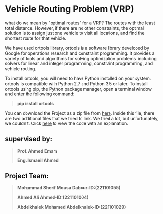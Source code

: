# Vehicle Routing Problem (VRP)
what do we mean by "optimal routes" for a VRP?
The routes with the least total distance. However, if there are no other constraints, the optimal solution is to assign just one vehicle to visit all locations, and find the shortest route for that vehicle.

We have used ortools library, ortools is a software library developed by Google for operations research and constraint programming. It provides a variety of tools and algorithms for solving optimization problems, including solvers for linear and integer programming, constraint programming, and vehicle routing.

To install ortools, you will need to have Python installed on your system. ortools is compatible with Python 2.7 and Python 3.5 or later.
To install ortools using pip, the Python package manager, open a terminal window and enter the following command:

> **pip install ortools**

You can download the Project as a zip file from
[here](https://drive.google.com/file/d/1ftM2wBkzNhB_J_DgNx2YRewHsO8oqOhN/view?usp=share_link). Inside this file, there are two additional files that we tried to link. We tried a lot, but unfortunately, we couldn't.                                                                                                                         Click [here](https://colab.research.google.com/drive/1qDc47kR9WHGLxwleZwQpIxVkQ_F1YU76?usp=sharing) to view the code with an explanation.


## supervised by:

 >**Prof. Ahmed Emam**
 >
 >**Eng. Ismaeil Ahmed**

## Project Team:

 >**Mohammad Sherif Mousa Dabour-ID:(221101055)**  
 >
 >**Ahmed Ali Ahmed-ID:(221101004)**                                                                                                                          
 >
 >**Abdelkhalek Mohamed Abdelkhalek-ID:(221101029)**
